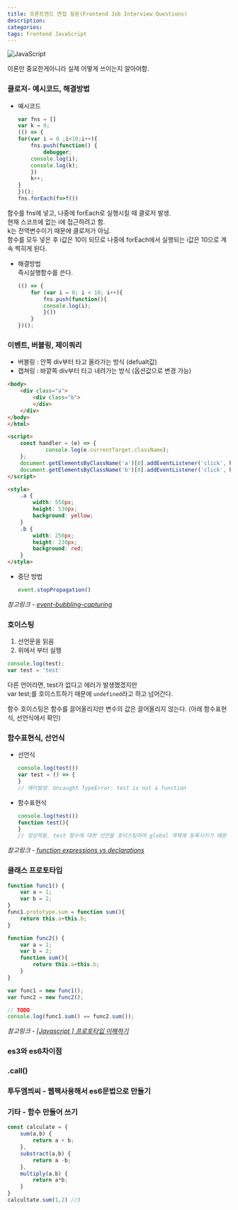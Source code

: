 ```yaml
---
title: 프론트엔드 면접 질문(Frontend Job Interview Questions)
description: 
categories: 
tags: Frontend JavaScript
---
```


![JavaScript](https://www.zuaneducation.com/blog/wp-content/uploads/2018/09/Interview-Questions-and-Answers.jpg)

이론만 중요한게아니라 실제 어떻게 쓰이는지 알아야함.

### 클로저- 예시코드, 해결방법

* 예시코드
    ```javascript
    var fns = []
    var k = 0;
    (() => {
    for(var i = 0 ;i<10;i++){
        fns.push(function() {
            debugger;
        console.log(i);
        console.log(k);
        })
        k++;
    }
    })();
    fns.forEach(f=>f())
    ```

함수를 fns에 넣고, 나중에 forEach로 실행시킬 때 클로저 발생.  
현재 스코프에 없는 i에 접근하려고 함.  
k는 전역변수이기 때문에 클로저가 아님.  
함수를 모두 넣은 후 i값은 10이 되므로 나중에 forEach에서 실행되는 i값은 10으로 계속 찍히게 된다.  


* 해결방법  
    즉시실행함수를 쓴다.
    ```javascript
    (() => {
        for (var i = 0; i < 10; i++){
            fns.push(function(){
            console.log(i);
            }())
        }
    })();
    ```


### 이벤트, 버블링, 제이쿼리

* 버블링 : 안쪽 div부터 타고 올라가는 방식 (defualt값)
* 캡쳐링 : 바깥쪽 div부터 타고 내려가는 방식 (옵션값으로 변경 가능)

```html
<body>
    <div class="a">
        <div class="b">
        </div>
    </div>
</body>
</html>

<script>
    const handler = (e) => {
            console.log(e.currentTarget.className);
    };
    document.getElementsByClassName('a')[0].addEventListener('click', handler, true);   // addEventListener의 세번째 값이 true면 캡처링, false면 버블링. defualt는 false
    document.getElementsByClassName('b')[0].addEventListener('click', handler);
</script>

<style>
    .a {
        width: 550px;
        height: 530px;
        background: yellow;
    }
    .b {
        width: 250px;
        height: 230px;
        background: red;
    }
</style>
```

* 중단 방법
    ```javascript
    event.stopPropagation()
    ```

*참고링크 - [event-bubbling-capturing](https://wonism.github.io/event-bubbling-capturing/)*

### 호이스팅

1. 선언문을 읽음
2. 위에서 부터 실행

```javascript
console.log(test);
var test = 'test'
```
다른 언어라면, test가 없다고 에러가 발생했겠지만  
var test;를 호이스트하기 때문에 `undefined`라고 하고 넘어간다.

함수 호이스팅은 함수를 끌어올리지만 변수의 값은 끌어올리지 않는다. (아래 함수표현식, 선언식에서 확인)

### 함수표현식, 선언식

- 선언식
    ```javascript
    console.log(test())
    var test = () => {
    }
    // 에러발생. Uncaught TypeError: test is not a function
    ```
- 함수표현식
    ```javascript
    console.log(test())
    function test(){
    }
    // 정상작동. test 함수에 대한 선언을 호이스팅하여 global 객체에 등록시키기 때문
    ```

*참고링크 - [function expressions vs declarations](https://joshua1988.github.io/web-development/javascript/function-expressions-vs-declarations/)*

<!-- TODO -->
### 클래스 프로토타입

```javascript
function func1() {
	var a = 1;
	var b = 2;
}
func1.prototype.sum = function sum(){
	return this.a+this.b;
}

function func2() {
	var a = 1;
	var b = 2;
	function sum(){
        return this.a+this.b;
    }
}

var func1 = new func1();
var func2 = new func2();

// TODO 
console.log(func1.sum() == func2.sum());
```

*참고링크 - [[Javascript ] 프로토타입 이해하기](https://medium.com/@bluesh55/javascript-prototype-%EC%9D%B4%ED%95%B4%ED%95%98%EA%B8%B0-f8e67c286b67)*

### es3와 es6차이점

### .call()

### 투두엠븨씨 - 웹팩사용해서 es6문법으로 만들기

### 기타 - 함수 만들어 쓰기

```javascript
const calculate = {
    sum(a,b) {
        return a + b;
    },
	substract(a,b) {
		return a -b;
    },
	multiply(a,b) {
		return a*b;
    }
}
calcultate.sum(1,2) //3
```
